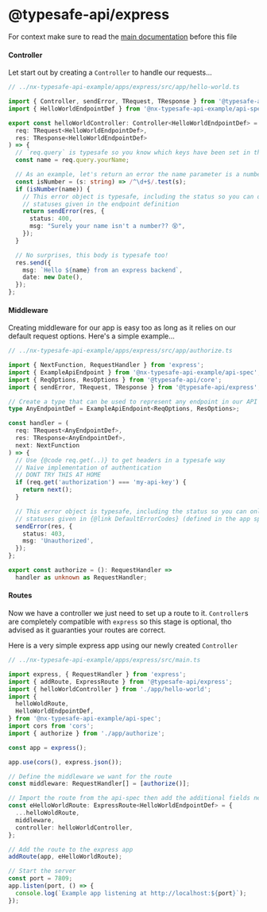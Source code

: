 # @typesafe-api/express

For context make sure to read the [main documentation](https://github.com/typesafe-api/typesafe-api/blob/main/README.md) before this file

#### Controller

Let start out by creating a `Controller` to handle our requests...

```ts
// ../nx-typesafe-api-example/apps/express/src/app/hello-world.ts

import { Controller, sendError, TRequest, TResponse } from '@typesafe-api/express';
import { HelloWorldEndpointDef } from '@nx-typesafe-api-example/api-spec';

export const helloWorldController: Controller<HelloWorldEndpointDef> = (
  req: TRequest<HelloWorldEndpointDef>,
  res: TResponse<HelloWorldEndpointDef>
) => {
  // `req.query` is typesafe so you know which keys have been set in the request
  const name = req.query.yourName;

  // As an example, let's return an error the name parameter is a number
  const isNumber = (s: string) => /^\d+$/.test(s);
  if (isNumber(name)) {
    // This error object is typesafe, including the status so you can only select from the
    // statuses given in the endpoint definition
    return sendError(res, {
      status: 400,
      msg: "Surely your name isn't a number?? 😵",
    });
  }

  // No surprises, this body is typesafe too!
  res.send({
    msg: `Hello ${name} from an express backend`,
    date: new Date(),
  });
};

``` 

#### Middleware

Creating middleware for our app is easy too as long as it relies on our default request options.
Here's a simple example...

```ts
// ../nx-typesafe-api-example/apps/express/src/app/authorize.ts

import { NextFunction, RequestHandler } from 'express';
import { ExampleApiEndpoint } from '@nx-typesafe-api-example/api-spec';
import { ReqOptions, ResOptions } from '@typesafe-api/core';
import { sendError, TRequest, TResponse } from '@typesafe-api/express';

// Create a type that can be used to represent any endpoint in our API
type AnyEndpointDef = ExampleApiEndpoint<ReqOptions, ResOptions>;

const handler = (
  req: TRequest<AnyEndpointDef>,
  res: TResponse<AnyEndpointDef>,
  next: NextFunction
) => {
  // Use {@code req.get(..)} to get headers in a typesafe way
  // Naive implementation of authentication
  // DONT TRY THIS AT HOME
  if (req.get('authorization') === 'my-api-key') {
    return next();
  }

  // This error object is typesafe, including the status so you can only select from the
  // statuses given in {@link DefaultErrorCodes} (defined in the app spec)
  sendError(res, {
    status: 403,
    msg: 'Unauthorized',
  });
};

export const authorize = (): RequestHandler =>
  handler as unknown as RequestHandler;

``` 

#### Routes

Now we have a controller we just need to set up a route to it. `Controller`s are completely
compatible with `express` so this stage is optional, tho advised as it guaranties your
routes are correct.

Here is a very simple express app using our newly created `Controller`

```ts
// ../nx-typesafe-api-example/apps/express/src/main.ts

import express, { RequestHandler } from 'express';
import { addRoute, ExpressRoute } from '@typesafe-api/express';
import { helloWorldController } from './app/hello-world';
import {
  helloWoldRoute,
  HelloWorldEndpointDef,
} from '@nx-typesafe-api-example/api-spec';
import cors from 'cors';
import { authorize } from './app/authorize';

const app = express();

app.use(cors(), express.json());

// Define the middleware we want for the route
const middleware: RequestHandler[] = [authorize()];

// Import the route from the api-spec then add the additional fields needed for an {@link ExpressRoute}
const eHelloWorldRoute: ExpressRoute<HelloWorldEndpointDef> = {
  ...helloWoldRoute,
  middleware,
  controller: helloWorldController,
};

// Add the route to the express app
addRoute(app, eHelloWorldRoute);

// Start the server
const port = 7809;
app.listen(port, () => {
  console.log(`Example app listening at http://localhost:${port}`);
});

```
